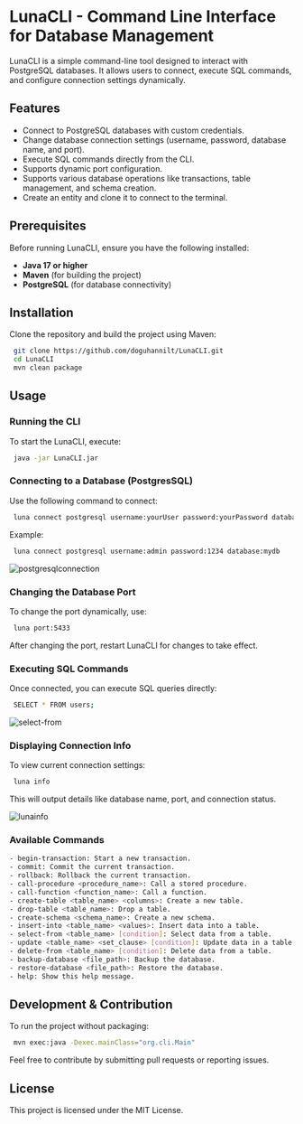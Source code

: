 # LunaCLI - Command Line Interface for Database Management

LunaCLI is a simple command-line tool designed to interact with PostgreSQL databases. It allows users to connect, execute SQL commands, and configure connection settings dynamically.

## Features
- Connect to PostgreSQL databases with custom credentials.
- Change database connection settings (username, password, database name, and port).
- Execute SQL commands directly from the CLI.
- Supports dynamic port configuration.
- Supports various database operations like transactions, table management, and schema creation.
- Create an entity and clone it to connect to the terminal.

## Prerequisites
Before running LunaCLI, ensure you have the following installed:
- **Java 17 or higher**
- **Maven** (for building the project)
- **PostgreSQL** (for database connectivity)

## Installation
Clone the repository and build the project using Maven:
```sh
 git clone https://github.com/doguhannilt/LunaCLI.git
 cd LunaCLI
 mvn clean package
```

## Usage

### Running the CLI
To start the LunaCLI, execute:
```sh
 java -jar LunaCLI.jar
```

### Connecting to a Database (PostgresSQL)
Use the following command to connect:
```sh
 luna connect postgresql username:yourUser password:yourPassword database:yourDatabase
```
Example:
```sh
 luna connect postgresql username:admin password:1234 database:mydb
```
![postgresqlconnection](https://github.com/user-attachments/assets/5a310268-b399-4044-9b3b-fc5cc1dfc089)


### Changing the Database Port
To change the port dynamically, use:
```sh
 luna port:5433
```
After changing the port, restart LunaCLI for changes to take effect.

### Executing SQL Commands
Once connected, you can execute SQL queries directly:
```sh
 SELECT * FROM users;
```
![select-from](https://github.com/user-attachments/assets/a772bf09-4840-4463-b3d6-91ce8e8d1fa7)

### Displaying Connection Info
To view current connection settings:
```sh
 luna info
```
This will output details like database name, port, and connection status.

![lunainfo](https://github.com/user-attachments/assets/420848d6-5ba2-4b61-86f8-faed8d6c0e0f)



### Available Commands
```sh
- begin-transaction: Start a new transaction.
- commit: Commit the current transaction.
- rollback: Rollback the current transaction.
- call-procedure <procedure_name>: Call a stored procedure.
- call-function <function_name>: Call a function.
- create-table <table_name> <columns>: Create a new table.
- drop-table <table_name>: Drop a table.
- create-schema <schema_name>: Create a new schema.
- insert-into <table_name> <values>: Insert data into a table.
- select-from <table_name> [condition]: Select data from a table.
- update <table_name> <set_clause> [condition]: Update data in a table.
- delete-from <table_name> [condition]: Delete data from a table.
- backup-database <file_path>: Backup the database.
- restore-database <file_path>: Restore the database.
- help: Show this help message.
```

## Development & Contribution
To run the project without packaging:
```sh
 mvn exec:java -Dexec.mainClass="org.cli.Main"
```

Feel free to contribute by submitting pull requests or reporting issues.

## License
This project is licensed under the MIT License.


